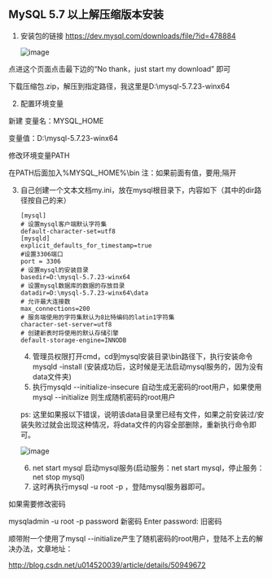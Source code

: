 ## MySQL 5.7 以上解压缩版本安装

1. 安装包的链接 https://dev.mysql.com/downloads/file/?id=478884

   ![image](/1.png "Package")


点进这个页面点击最下边的“No thank，just start my download” 即可

下载压缩包.zip，解压到指定路径，我这里是D:\mysql-5.7.23-winx64

2. 配置环境变量

新建 变量名：MYSQL_HOME

变量值：D:\mysql-5.7.23-winx64

修改环境变量PATH

在PATH后面加入%MYSQL_HOME%\bin   注：如果前面有值，要用;隔开

3. 自己创建一个文本文档my.ini，放在mysql根目录下，内容如下（其中的dir路径按自己的来）

   ```
   [mysql]
   # 设置mysql客户端默认字符集
   default-character-set=utf8
   [mysqld]
   explicit_defaults_for_timestamp=true
   #设置3306端口
   port = 3306 
   # 设置mysql的安装目录
   basedir=D:\mysql-5.7.23-winx64
   # 设置mysql数据库的数据的存放目录
   datadir=D:\mysql-5.7.23-winx64\data
   # 允许最大连接数
   max_connections=200
   # 服务端使用的字符集默认为8比特编码的latin1字符集
   character-set-server=utf8
   # 创建新表时将使用的默认存储引擎
   default-storage-engine=INNODB 
   ```

   4. 管理员权限打开cmd，cd到mysql安装目录\bin路径下，执行安装命令mysqld -install  (安装成功后，这时候是无法启动mysql服务的，因为没有data文件夹)
   5. 执行mysqld --initialize-insecure 自动生成无密码的root用户，如果使用mysql --initialize 则生成随机密码的root用户

   ps: 这里如果报以下错误，说明该data目录里已经有文件，如果之前安装过/安装失败过就会出现这种情况，将data文件的内容全部删除，重新执行命令即可。

   ![image](/2.png "Error")

   6. net start mysql 启动mysql服务(启动服务：net start mysql，停止服务：net stop mysql)
   7. 这时再执行mysql -u root -p ，登陆mysql服务器即可。

如果需要修改密码

mysqladmin -u root -p password 新密码 Enter password: 旧密码 

顺带附一个使用了mysql --initialize产生了随机密码的root用户，登陆不上去的解决办法，文章地址：

<http://blog.csdn.net/u014520039/article/details/50949672>




